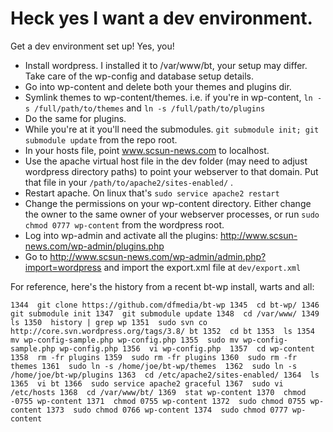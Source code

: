 # Heck yes I want a dev environment.
Get a dev environment set up! Yes, you! 

* Install wordpress. I installed it to /var/www/bt, your setup may differ. Take care of the wp-config and database setup details.
* Go into wp-content and delete both your themes and plugins dir.
* Symlink themes to wp-content/themes. i.e. if you're in wp-content, ``ln -s /full/path/to/themes`` and ```ln -s /full/path/to/plugins``` 
* Do the same for plugins.
* While you're at it you'll need the submodules. ``git submodule init; git submodule update`` from the repo root.
* In your hosts file, point www.scsun-news.com to localhost.
* Use the apache virtual host file in the dev folder (may need to adjust wordpress directory paths) to point your webserver to that domain. Put that file in your ``/path/to/apache2/sites-enabled/`` .
* Restart apache. On linux that's ``sudo service apache2 restart``
* Change the permissions on your wp-content directory. Either change the owner to the same owner of your webserver processes, or run ``sudo chmod 0777 wp-content`` from the wordpress root.
* Log into wp-admin and activate all the plugins: http://www.scsun-news.com/wp-admin/plugins.php
* Go to http://www.scsun-news.com/wp-admin/admin.php?import=wordpress and import the export.xml file at ``dev/export.xml``

For reference, here's the history from a recent bt-wp install, warts and all:

``
 1344  git clone https://github.com/dfmedia/bt-wp
 1345  cd bt-wp/
 1346  git submodule init
 1347  git submodule update
 1348  cd /var/www/
 1349  ls
 1350  history | grep wp
 1351  sudo svn co http://core.svn.wordpress.org/tags/3.8/ bt
 1352  cd bt
 1353  ls
 1354  mv wp-config-sample.php wp-config.php
 1355  sudo mv wp-config-sample.php wp-config.php
 1356  vi wp-config.php 
 1357  cd wp-content
 1358  rm -fr plugins
 1359  sudo rm -fr plugins
 1360  sudo rm -fr themes
 1361  sudo ln -s /home/joe/bt-wp/themes 
 1362  sudo ln -s /home/joe/bt-wp/plugins
 1363  cd /etc/apache2/sites-enabled/
 1364  ls
 1365  vi bt
 1366  sudo service apache2 graceful
 1367  sudo vi /etc/hosts
 1368  cd /var/www/bt/
 1369  stat wp-content
 1370  chmod -0755 wp-content
 1371  chmod 0755 wp-content
 1372  sudo chmod 0755 wp-content
 1373  sudo chmod 0766 wp-content
 1374  sudo chmod 0777 wp-content
``
